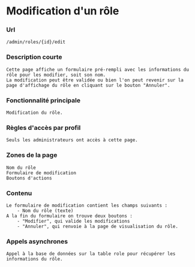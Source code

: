 # Modification d'un rôle

### Url
    /admin/roles/{id}/edit

### Description courte
    Cette page affiche un formulaire pré-rempli avec les informations du rôle pour les modifier, soit son nom.
    La modification peut être validée ou bien l'on peut revenir sur la page d'affichage du rôle en cliquant sur le bouton "Annuler".
   
### Fonctionnalité principale
    Modification du rôle.

### Règles d'accès par profil
    Seuls les administrateurs ont accès à cette page.

### Zones de la page
    Nom du rôle
    Formulaire de modification
    Boutons d'actions

### Contenu
    Le formulaire de modification contient les champs suivants :
        - Nom du rôle (texte)
    A la fin du formulaire on trouve deux boutons :
        - "Modifier", qui valide les modifications
        - "Annuler", qui renvoie à la page de visualisation du rôle.
  
### Appels asynchrones
    Appel à la base de données sur la table role pour récupérer les informations du rôle.